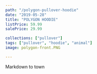 ```yaml
---
path: "/polygon-pullover-hoodie"
date: "2019-05-28"
title: "POLYGON HOODIE"
listPrice: 59.99
salePrice: 29.99

collections: ["pullover"]
tags: ["pullover", "hoodie", "animal"]
image: polygon-front.PNG

---
```

Markdown to town